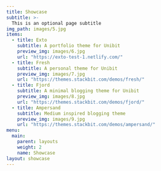 ```yaml
---
title: Showcase
subtitle: >-
  This is an optional page subtitle
img_path: images/5.jpg
items:
  - title: Exto
    subtitle: A portfolio theme for Unibit 
    preview_img: images/6.jpg
    url: "https://exto-test-1.netlify.com/"
  - title: Fresh
    subtitle: A personal theme for Unibit
    preview_img: images/7.jpg
    url: "https://themes.stackbit.com/demos/fresh/"
  - title: Fjord
    subtitle: A minimal blogging theme for Unibit
    preview_img: images/8.jpg
    url: "https://themes.stackbit.com/demos/fjord/"
  - title: Ampersand
    subtitle: Medium inspired blogging theme
    preview_img: images/9.jpg
    url: "https://themes.stackbit.com/demos/ampersand/"
menu:
  main:
    parent: layouts
    weight: 2
    name: Showcase
layout: showcase
---
```

